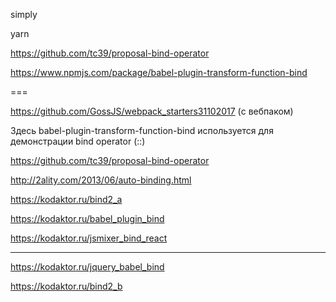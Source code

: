 simply

yarn


https://github.com/tc39/proposal-bind-operator

https://www.npmjs.com/package/babel-plugin-transform-function-bind

===

https://github.com/GossJS/webpack_starters31102017 (с вебпаком)

Здесь babel-plugin-transform-function-bind используется для демонстрации bind operator (::)

https://github.com/tc39/proposal-bind-operator

http://2ality.com/2013/06/auto-binding.html


https://kodaktor.ru/bind2_a

https://kodaktor.ru/babel_plugin_bind

https://kodaktor.ru/jsmixer_bind_react

---

https://kodaktor.ru/jquery_babel_bind

https://kodaktor.ru/bind2_b
